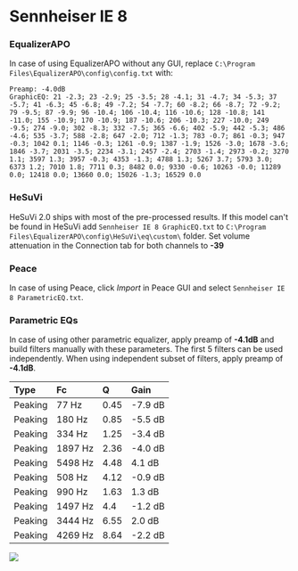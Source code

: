 # Sennheiser IE 8

### EqualizerAPO
In case of using EqualizerAPO without any GUI, replace `C:\Program Files\EqualizerAPO\config\config.txt`
with:
```
Preamp: -4.0dB
GraphicEQ: 21 -2.3; 23 -2.9; 25 -3.5; 28 -4.1; 31 -4.7; 34 -5.3; 37 -5.7; 41 -6.3; 45 -6.8; 49 -7.2; 54 -7.7; 60 -8.2; 66 -8.7; 72 -9.2; 79 -9.5; 87 -9.9; 96 -10.4; 106 -10.4; 116 -10.6; 128 -10.8; 141 -11.0; 155 -10.9; 170 -10.9; 187 -10.6; 206 -10.3; 227 -10.0; 249 -9.5; 274 -9.0; 302 -8.3; 332 -7.5; 365 -6.6; 402 -5.9; 442 -5.3; 486 -4.6; 535 -3.7; 588 -2.8; 647 -2.0; 712 -1.3; 783 -0.7; 861 -0.3; 947 -0.3; 1042 0.1; 1146 -0.3; 1261 -0.9; 1387 -1.9; 1526 -3.0; 1678 -3.6; 1846 -3.7; 2031 -3.5; 2234 -3.1; 2457 -2.4; 2703 -1.4; 2973 -0.2; 3270 1.1; 3597 1.3; 3957 -0.3; 4353 -1.3; 4788 1.3; 5267 3.7; 5793 3.0; 6373 1.2; 7010 1.8; 7711 0.3; 8482 0.0; 9330 -0.6; 10263 -0.0; 11289 0.0; 12418 0.0; 13660 0.0; 15026 -1.3; 16529 0.0
```

### HeSuVi
HeSuVi 2.0 ships with most of the pre-processed results. If this model can't be found in HeSuVi add
`Sennheiser IE 8 GraphicEQ.txt` to `C:\Program Files\EqualizerAPO\config\HeSuVi\eq\custom\` folder.
Set volume attenuation in the Connection tab for both channels to **-39**

### Peace
In case of using Peace, click *Import* in Peace GUI and select `Sennheiser IE 8 ParametricEQ.txt`.

### Parametric EQs
In case of using other parametric equalizer, apply preamp of **-4.1dB** and build filters manually
with these parameters. The first 5 filters can be used independently.
When using independent subset of filters, apply preamp of **-4.1dB**.

| Type    | Fc      |    Q | Gain    |
|:--------|:--------|:-----|:--------|
| Peaking | 77 Hz   | 0.45 | -7.9 dB |
| Peaking | 180 Hz  | 0.85 | -5.5 dB |
| Peaking | 334 Hz  | 1.25 | -3.4 dB |
| Peaking | 1897 Hz | 2.36 | -4.0 dB |
| Peaking | 5498 Hz | 4.48 | 4.1 dB  |
| Peaking | 508 Hz  | 4.12 | -0.9 dB |
| Peaking | 990 Hz  | 1.63 | 1.3 dB  |
| Peaking | 1497 Hz | 4.4  | -1.2 dB |
| Peaking | 3444 Hz | 6.55 | 2.0 dB  |
| Peaking | 4269 Hz | 8.64 | -2.2 dB |

![](https://raw.githubusercontent.com/jaakkopasanen/AutoEq/master/results/headphonecom/sbaf-serious/Sennheiser%20IE%208/Sennheiser%20IE%208.png)